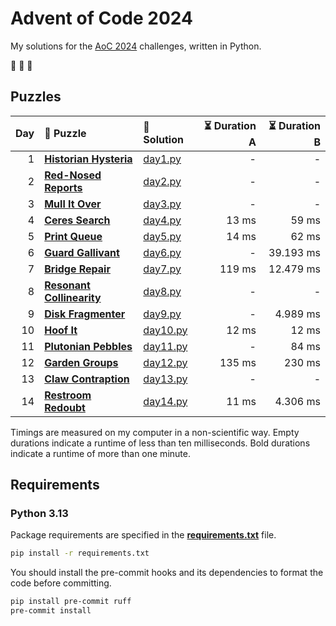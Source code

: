 # Advent of Code 2024

My solutions for the [AoC 2024](https://adventofcode.com/2024) challenges, written in Python.

🎄 🎄 🎄

## Puzzles

| Day | 🧩 Puzzle                                                        | 🐍 Solution              | ⏳ Duration A | ⏳ Duration B |
| --: | :--------------------------------------------------------------- | :----------------------- | ------------: | ------------: |
|   1 | **[Historian Hysteria](https://adventofcode.com/2024/day/1)**    | [day1.py](src/day1.py)   |             - |             - |
|   2 | **[Red-Nosed Reports](https://adventofcode.com/2024/day/2)**     | [day2.py](src/day2.py)   |             - |             - |
|   3 | **[Mull It Over](https://adventofcode.com/2024/day/3)**          | [day3.py](src/day3.py)   |             - |             - |
|   4 | **[Ceres Search](https://adventofcode.com/2024/day/4)**          | [day4.py](src/day4.py)   |         13 ms |         59 ms |
|   5 | **[Print Queue](https://adventofcode.com/2024/day/5)**           | [day5.py](src/day5.py)   |         14 ms |         62 ms |
|   6 | **[Guard Gallivant](https://adventofcode.com/2024/day/6)**       | [day6.py](src/day6.py)   |             - |     39.193 ms |
|   7 | **[Bridge Repair](https://adventofcode.com/2024/day/7)**         | [day7.py](src/day7.py)   |        119 ms |     12.479 ms |
|   8 | **[Resonant Collinearity](https://adventofcode.com/2024/day/8)** | [day8.py](src/day8.py)   |             - |             - |
|   9 | **[Disk Fragmenter](https://adventofcode.com/2024/day/9)**       | [day9.py](src/day9.py)   |             - |      4.989 ms |
|  10 | **[Hoof It](https://adventofcode.com/2024/day/10)**              | [day10.py](src/day10.py) |         12 ms |         12 ms |
|  11 | **[Plutonian Pebbles](https://adventofcode.com/2024/day/11)**    | [day11.py](src/day11.py) |             - |         84 ms |
|  12 | **[Garden Groups](https://adventofcode.com/2024/day/12)**        | [day12.py](src/day12.py) |        135 ms |        230 ms |
|  13 | **[Claw Contraption](https://adventofcode.com/2024/day/13)**     | [day13.py](src/day13.py) |             - |             - |
|  14 | **[Restroom Redoubt](https://adventofcode.com/2024/day/14)**     | [day14.py](src/day14.py) |         11 ms |      4.306 ms |

Timings are measured on my computer in a non-scientific way.
Empty durations indicate a runtime of less than ten milliseconds.
Bold durations indicate a runtime of more than one minute.

## Requirements

### Python 3.13

Package requirements are specified in the **[requirements.txt](requirements.txt)** file.

```sh
pip install -r requirements.txt
```

You should install the pre-commit hooks and its dependencies to format the code before committing.

```sh
pip install pre-commit ruff
pre-commit install
```
